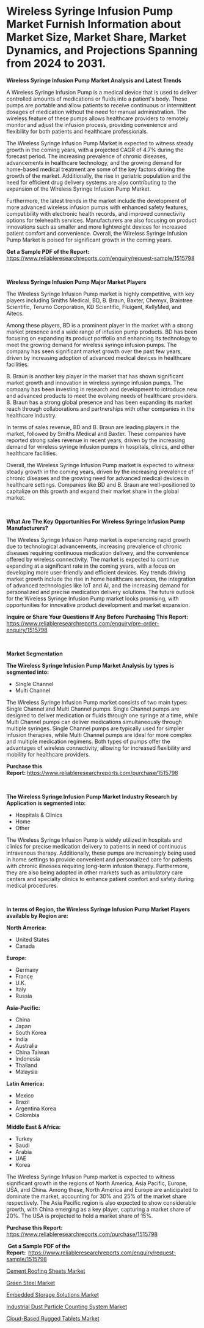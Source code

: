 <p><h1>Wireless Syringe Infusion Pump Market Furnish Information about Market Size, Market Share, Market Dynamics, and Projections Spanning from 2024 to 2031.</h1></p><p><strong>Wireless Syringe Infusion Pump Market Analysis and Latest Trends</strong></p>
<p><p>A Wireless Syringe Infusion Pump is a medical device that is used to deliver controlled amounts of medications or fluids into a patient's body. These pumps are portable and allow patients to receive continuous or intermittent dosages of medication without the need for manual administration. The wireless feature of these pumps allows healthcare providers to remotely monitor and adjust the infusion process, providing convenience and flexibility for both patients and healthcare professionals.</p><p>The Wireless Syringe Infusion Pump Market is expected to witness steady growth in the coming years, with a projected CAGR of 4.7% during the forecast period. The increasing prevalence of chronic diseases, advancements in healthcare technology, and the growing demand for home-based medical treatment are some of the key factors driving the growth of the market. Additionally, the rise in geriatric population and the need for efficient drug delivery systems are also contributing to the expansion of the Wireless Syringe Infusion Pump Market.</p><p>Furthermore, the latest trends in the market include the development of more advanced wireless infusion pumps with enhanced safety features, compatibility with electronic health records, and improved connectivity options for telehealth services. Manufacturers are also focusing on product innovations such as smaller and more lightweight devices for increased patient comfort and convenience. Overall, the Wireless Syringe Infusion Pump Market is poised for significant growth in the coming years.</p></p>
<p><strong>Get a Sample PDF of the Report:&nbsp;</strong> <a href="https://www.reliableresearchreports.com/enquiry/request-sample/1515798">https://www.reliableresearchreports.com/enquiry/request-sample/1515798</a></p>
<p>&nbsp;</p>
<p><strong>Wireless Syringe Infusion Pump Major Market Players</strong></p>
<p><p>The Wireless Syringe Infusion Pump market is highly competitive, with key players including Smiths Medical, BD, B. Braun, Baxter, Chemyx, Braintree Scientific, Terumo Corporation, KD Scientific, Fluigent, KellyMed, and Aitecs.</p><p>Among these players, BD is a prominent player in the market with a strong market presence and a wide range of infusion pump products. BD has been focusing on expanding its product portfolio and enhancing its technology to meet the growing demand for wireless syringe infusion pumps. The company has seen significant market growth over the past few years, driven by increasing adoption of advanced medical devices in healthcare facilities.</p><p>B. Braun is another key player in the market that has shown significant market growth and innovation in wireless syringe infusion pumps. The company has been investing in research and development to introduce new and advanced products to meet the evolving needs of healthcare providers. B. Braun has a strong global presence and has been expanding its market reach through collaborations and partnerships with other companies in the healthcare industry.</p><p>In terms of sales revenue, BD and B. Braun are leading players in the market, followed by Smiths Medical and Baxter. These companies have reported strong sales revenue in recent years, driven by the increasing demand for wireless syringe infusion pumps in hospitals, clinics, and other healthcare facilities.</p><p>Overall, the Wireless Syringe Infusion Pump market is expected to witness steady growth in the coming years, driven by the increasing prevalence of chronic diseases and the growing need for advanced medical devices in healthcare settings. Companies like BD and B. Braun are well-positioned to capitalize on this growth and expand their market share in the global market.</p></p>
<p>&nbsp;</p>
<p><strong>What Are The Key Opportunities For Wireless Syringe Infusion Pump Manufacturers?</strong></p>
<p><p>The Wireless Syringe Infusion Pump market is experiencing rapid growth due to technological advancements, increasing prevalence of chronic diseases requiring continuous medication delivery, and the convenience offered by wireless connectivity. The market is expected to continue expanding at a significant rate in the coming years, with a focus on developing more user-friendly and efficient devices. Key trends driving market growth include the rise in home healthcare services, the integration of advanced technologies like IoT and AI, and the increasing demand for personalized and precise medication delivery solutions. The future outlook for the Wireless Syringe Infusion Pump market looks promising, with opportunities for innovative product development and market expansion.</p></p>
<p><strong>Inquire or Share Your Questions If Any Before Purchasing This Report:</strong> <a href="https://www.reliableresearchreports.com/enquiry/pre-order-enquiry/1515798">https://www.reliableresearchreports.com/enquiry/pre-order-enquiry/1515798</a></p>
<p>&nbsp;</p>
<p><strong>Market Segmentation</strong></p>
<p><strong>The Wireless Syringe Infusion Pump Market Analysis by types is segmented into:</strong></p>
<p><ul><li>Single Channel</li><li>Multi Channel</li></ul></p>
<p><p>The Wireless Syringe Infusion Pump market consists of two main types: Single Channel and Multi Channel pumps. Single Channel pumps are designed to deliver medication or fluids through one syringe at a time, while Multi Channel pumps can deliver medications simultaneously through multiple syringes. Single Channel pumps are typically used for simpler infusion therapies, while Multi Channel pumps are ideal for more complex and multiple medication regimens. Both types of pumps offer the advantages of wireless connectivity, allowing for increased flexibility and mobility for healthcare providers.</p></p>
<p><strong>Purchase this Report:&nbsp;</strong><a href="https://www.reliableresearchreports.com/purchase/1515798">https://www.reliableresearchreports.com/purchase/1515798</a></p>
<p>&nbsp;</p>
<p><strong>The Wireless Syringe Infusion Pump Market Industry Research by Application is segmented into:</strong></p>
<p><ul><li>Hospitals & Clinics</li><li>Home</li><li>Other</li></ul></p>
<p><p>The Wireless Syringe Infusion Pump is widely utilized in hospitals and clinics for precise medication delivery to patients in need of continuous intravenous therapy. Additionally, these pumps are increasingly being used in home settings to provide convenient and personalized care for patients with chronic illnesses requiring long-term infusion therapy. Furthermore, they are also being adopted in other markets such as ambulatory care centers and specialty clinics to enhance patient comfort and safety during medical procedures.</p></p>
<p>&nbsp;</p>
<p><strong>In terms of Region, the Wireless Syringe Infusion Pump Market Players available by Region are:</strong></p>
<p>
    <p> <strong> North America: </strong>
        <ul>
            <li>United States</li>
            <li>Canada</li>
        </ul>
        </p> 
    <p> <strong> Europe: </strong>
        <ul>
            <li>Germany</li>
            <li>France</li>
            <li>U.K.</li>
            <li>Italy</li>
            <li>Russia</li>
        </ul>
        </p> 
    <p> <strong> Asia-Pacific: </strong>
        <ul>
            <li>China</li>
            <li>Japan</li>
            <li>South Korea</li>
            <li>India</li>
            <li>Australia</li>
            <li>China Taiwan</li>
            <li>Indonesia</li>
            <li>Thailand</li>
            <li>Malaysia</li>
        </ul>
        </p> 
    <p> <strong> Latin America: </strong>
        <ul>
            <li>Mexico</li>
            <li>Brazil</li>
            <li>Argentina Korea</li>
            <li>Colombia</li>
        </ul>
        </p> 
    <p> <strong> Middle East & Africa: </strong>
        <ul>
            <li>Turkey</li>
            <li>Saudi</li>
            <li>Arabia</li>
            <li>UAE</li>
            <li>Korea</li>
        </ul>
    </p>
    </p>
<p><p>The Wireless Syringe Infusion Pump market is expected to witness significant growth in the regions of North America, Asia Pacific, Europe, USA, and China. Among these, North America and Europe are anticipated to dominate the market, accounting for 30% and 25% of the market share respectively. The Asia Pacific region is also expected to show considerable growth, with China emerging as a key player, capturing a market share of 20%. The USA is projected to hold a market share of 15%.</p></p>
<p><strong>Purchase this Report: </strong><a href="https://www.reliableresearchreports.com/purchase/1515798">https://www.reliableresearchreports.com/purchase/1515798</a></p>
<p>&nbsp;<strong>Get a Sample PDF of the Report:&nbsp;&nbsp;</strong><a href="https://www.reliableresearchreports.com/enquiry/request-sample/1515798">https://www.reliableresearchreports.com/enquiry/request-sample/1515798</a></p>
<p><strong></strong></p>
<p><p><a href="https://view.publitas.com/reportprime-1/cement-roofing-sheets-market-research-report-unlocks-analysis-on-the-market-financial-status-market-size-and-market-revenue-upto-2031/">Cement Roofing Sheets Market</a></p><p><a href="https://view.publitas.com/reportprime-1/green-steel-market-size-market-share-and-global-market-analysis-report-2024-2031/">Green Steel Market</a></p><p><a href="https://github.com/mbisetmhermsr/Market-Research-Report-List-1/blob/main/embedded-storage-solutions-market.md">Embedded Storage Solutions Market</a></p><p><a href="https://github.com/zjyglelu/Market-Research-Report-List-1/blob/main/industrial-dust-particle-counting-system-market.md">Industrial Dust Particle Counting System Market</a></p><p><a href="https://gentle-editor-9db.notion.site/Cloud-Based-Rugged-Tablets-Market-Research-Report-Provides-Critical-Insights-that-can-help-Shape-Bus-560ef1bd03e1414c820ee4618c7126c5">Cloud-Based Rugged Tablets Market</a></p></p>